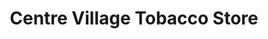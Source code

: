 ---
title: "Centre Village Tobacco Store"
url: /minneapolis/centre-village-tobacco-store/
shop: tobacco
---